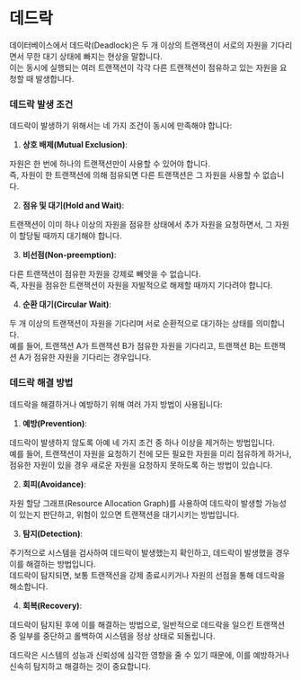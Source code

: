 # 데드락

데이터베이스에서 데드락(Deadlock)은 두 개 이상의 트랜잭션이 서로의 자원을 기다리면서 무한 대기 상태에 빠지는 현상을 말합니다.  
이는 동시에 실행되는 여러 트랜잭션이 각각 다른 트랜잭션이 점유하고 있는 자원을 요청할 때 발생합니다.

### 데드락 발생 조건

데드락이 발생하기 위해서는 네 가지 조건이 동시에 만족해야 합니다:

1. **상호 배제(Mutual Exclusion)**:  

자원은 한 번에 하나의 트랜잭션만이 사용할 수 있어야 합니다.  
즉, 자원이 한 트랜잭션에 의해 점유되면 다른 트랜잭션은 그 자원을 사용할 수 없습니다.

2. **점유 및 대기(Hold and Wait)**:  

트랜잭션이 이미 하나 이상의 자원을 점유한 상태에서 추가 자원을 요청하면서, 그 자원이 할당될 때까지 대기해야 합니다.

3. **비선점(Non-preemption)**: 

다른 트랜잭션이 점유한 자원을 강제로 빼앗을 수 없습니다.  
즉, 자원을 점유한 트랜잭션이 자원을 자발적으로 해제할 때까지 기다려야 합니다.

4. **순환 대기(Circular Wait)**:  

두 개 이상의 트랜잭션이 자원을 기다리며 서로 순환적으로 대기하는 상태를 의미합니다.  
예를 들어, 트랜잭션 A가 트랜잭션 B가 점유한 자원을 기다리고, 트랜잭션 B는 트랜잭션 A가 점유한 자원을 기다리는 경우입니다.

### 데드락 해결 방법

데드락을 해결하거나 예방하기 위해 여러 가지 방법이 사용됩니다:

1. **예방(Prevention)**:  

데드락이 발생하지 않도록 아예 네 가지 조건 중 하나 이상을 제거하는 방법입니다.  
예를 들어, 트랜잭션이 자원을 요청하기 전에 모든 필요한 자원을 미리 점유하게 하거나, 점유한 자원이 있을 경우 새로운 자원을 요청하지 못하도록 하는 방법이 있습니다.

2. **회피(Avoidance)**:  

자원 할당 그래프(Resource Allocation Graph)를 사용하여 데드락이 발생할 가능성이 있는지 판단하고, 위험이 있으면 트랜잭션을 대기시키는 방법입니다.

3. **탐지(Detection)**:  

주기적으로 시스템을 검사하여 데드락이 발생했는지 확인하고, 데드락이 발생했을 경우 이를 해결하는 방법입니다.  
데드락이 탐지되면, 보통 트랜잭션을 강제 종료시키거나 자원의 선점을 통해 데드락을 해소합니다.

4. **회복(Recovery)**:  

데드락이 탐지된 후에 이를 해결하는 방법으로, 일반적으로 데드락을 일으킨 트랜잭션 중 일부를 중단하고 롤백하여 시스템을 정상 상태로 되돌립니다.

데드락은 시스템의 성능과 신뢰성에 심각한 영향을 줄 수 있기 때문에, 이를 예방하거나 신속히 탐지하고 해결하는 것이 중요합니다.
